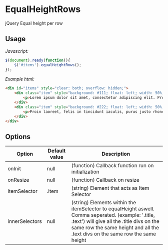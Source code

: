 # EqualHeightRows
jQuery Equal height per row

## Usage

*Javascript:*
```javascript
$(document).ready(function(){
    $('#items').equalHeightRows();
});
```

*Example html:*
```html
<div id="items" style="clear: both; overflow: hidden;">
    <div class="item" style="background: #111; float: left; width: 50%;">
        <p>Lorem ipsum dolor sit amet, consectetur adipiscing elit. Proin laoreet, felis in tincidunt iaculis, purus justo rhoncus nisi, id aliquet.</p>
    </div>
    <div class="item" style="background: #222; float: left; width: 50%;">
        <p>Proin laoreet, felis in tincidunt iaculis, purus justo rhoncus nisi, id aliquet.</p>
    </div>
</div>
```

## Options

| Option | Default value | Description |
| --- | --- | --- |
| onInit | null | (function) Callback function run on initialization |
| onResize | null | (function) Callback on resize |
| itemSelector | .item | (string) Element that acts as Item Selector |
| innerSelectors | null | (string) Elements within the itemSelector to equalHeight aswell. Comma seperated. (example: '.title, .text') will give all the .title divs on the same row the same height and all the .text divs on the same row the same height |
